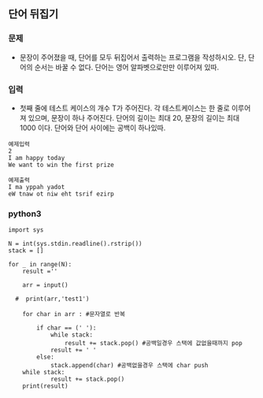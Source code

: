 ## 단어 뒤집기

### 문제
* 문장이 주어졌을 때, 단어를 모두 뒤집어서 출력하는 프로그램을 작성하시오. 단, 단어의 순서는 바꿀 수 없다. 단어는 영어 알파벳으로만만 이루어져 있따.

### 입력
* 첫째 줄에 테스트 케이스의 개수 T가 주어진다. 각 테스트케이스는 한 줄로 이루어져 있으며, 문장이 하나 주어진다. 단어의 길이는 최대 20, 문장의 길이는 최대 1000 이다. 단어와 단어 사이에는 공백이 하나있따.

~~~~~~
예제입력
2
I am happy today
We want to win the first prize
~~~~~~
~~~~~~
예제출력
I ma yppah yadot
eW tnaw ot niw eht tsrif ezirp
~~~~~~

### python3
~~~~~~
import sys

N = int(sys.stdin.readline().rstrip())
stack = []

for _ in range(N):
    result =''
    
    arr = input()

  #  print(arr,'test1')

    for char in arr : #문자열로 반복

        if char == (' '):
            while stack:
                result += stack.pop() #공백일경우 스택에 값없을때까지 pop
            result += ' '
        else:
            stack.append(char) #공백없을경우 스택에 char push
    while stack:
            result += stack.pop()
    print(result)
~~~~~~
